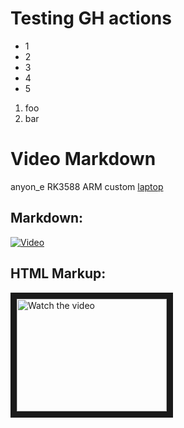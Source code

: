 # Testing GH actions

* 1
* 2
* 3
* 4
* 5

1. foo
1. bar

# Video Markdown

anyon_e RK3588 ARM custom [laptop](https://github.com/Hello9999901/laptop)

## Markdown:
[![Video](https://img.youtube.com/vi/fks3PBodyiE/default.jpg)](https://www.youtube.com/watch?v=fks3PBodyiE)

## HTML Markup:
<a href="http://www.youtube.com/watch?feature=player_embedded&v=fks3PBodyiE" target="_blank">
 <img src="http://img.youtube.com/vi/fks3PBodyiE/mqdefault.jpg" alt="Watch the video" width="240" height="180" border="10" />
</a>
